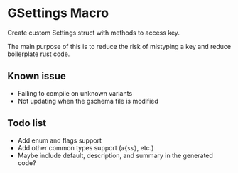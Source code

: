 # GSettings Macro

Create custom Settings struct with methods to access key.

The main purpose of this is to reduce the risk of mistyping a key and
reduce boilerplate rust code.

## Known issue

* Failing to compile on unknown variants
* Not updating when the gschema file is modified

## Todo list

* Add enum and flags support
* Add other common types support (`a{ss}`, etc.)
* Maybe include default, description, and summary in the generated code?
